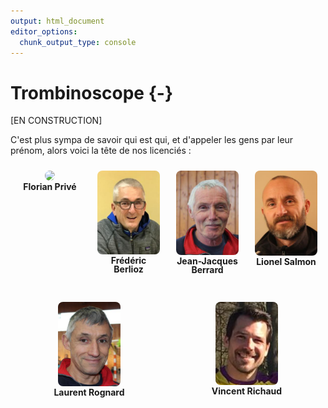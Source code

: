 ```yaml
---
output: html_document
editor_options: 
  chunk_output_type: console
---
```


# Trombinoscope {-}

[EN CONSTRUCTION]

C'est plus sympa de savoir qui est qui, et d'appeler les gens par leur prénom, alors voici la tête de nos licenciés :

<div style='display: flex; flex-wrap: wrap; justify-content: center; align-content: flex-start;'>
<div style='
      flex: 1 1 90px;
      height: 190px;
      margin: 10px;
      text-align: center;
      vertical-align: top;
    '><img src='trombi/florian_privé.png' style='width:100%; max-width:100px; border-radius:8px;'><br><div style='height:70px; overflow:hidden; line-height:1em;'><strong>Florian Privé</strong></div></div>
<div style='
      flex: 1 1 90px;
      height: 190px;
      margin: 10px;
      text-align: center;
      vertical-align: top;
    '><img src='trombi/frédéric_berlioz.png' style='width:100%; max-width:100px; border-radius:8px;'><br><div style='height:70px; overflow:hidden; line-height:1em;'><strong>Frédéric Berlioz</strong></div></div>
<div style='
      flex: 1 1 90px;
      height: 190px;
      margin: 10px;
      text-align: center;
      vertical-align: top;
    '><img src='trombi/jean-jacques_berrard.png' style='width:100%; max-width:100px; border-radius:8px;'><br><div style='height:70px; overflow:hidden; line-height:1em;'><strong>Jean-Jacques Berrard</strong></div></div>
<div style='
      flex: 1 1 90px;
      height: 190px;
      margin: 10px;
      text-align: center;
      vertical-align: top;
    '><img src='trombi/lionel_salmon.png' style='width:100%; max-width:100px; border-radius:8px;'><br><div style='height:70px; overflow:hidden; line-height:1em;'><strong>Lionel Salmon</strong></div></div>
<div style='
      flex: 1 1 90px;
      height: 190px;
      margin: 10px;
      text-align: center;
      vertical-align: top;
    '><img src='trombi/laurent_rognard.png' style='width:100%; max-width:100px; border-radius:8px;'><br><div style='height:70px; overflow:hidden; line-height:1em;'><strong>Laurent Rognard</strong></div></div>
<div style='
      flex: 1 1 90px;
      height: 190px;
      margin: 10px;
      text-align: center;
      vertical-align: top;
    '><img src='trombi/vincent_richaud.png' style='width:100%; max-width:100px; border-radius:8px;'><br><div style='height:70px; overflow:hidden; line-height:1em;'><strong>Vincent Richaud</strong></div></div>
</div>
